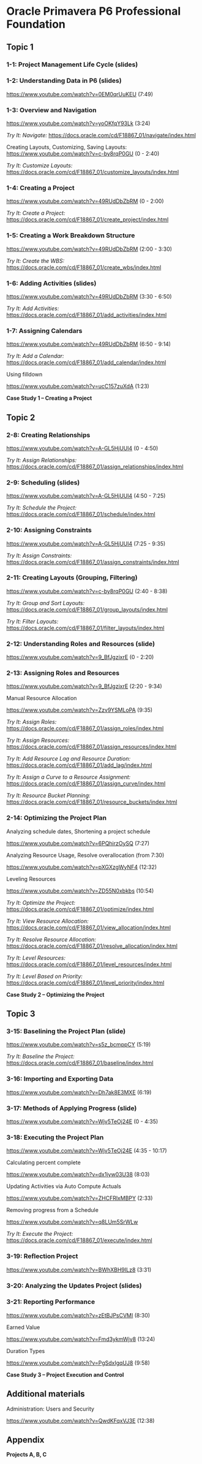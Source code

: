 # Oracle Primavera P6 Professional Foundation

## Topic 1

### 1-1: Project Management Life Cycle (slides)

### 1-2: Understanding Data in P6 (slides)

<https://www.youtube.com/watch?v=0EM0qrUuKEU> (7:49)

### 1-3: Overview and Navigation

<https://www.youtube.com/watch?v=yoOKfqY93Lk> (3:24)

*Try It: Navigate:* <https://docs.oracle.com/cd/F18867_01/navigate/index.html>

Creating Layouts, Customizing, Saving Layouts: <https://www.youtube.com/watch?v=c-by8rqP0GU> (0 - 2:40)

*Try It: Customize Layouts:* <https://docs.oracle.com/cd/F18867_01/customize_layouts/index.html>

### 1-4: Creating a Project

<https://www.youtube.com/watch?v=49RUdDbZbRM> (0 - 2:00)

*Try It: Create a Project:* <https://docs.oracle.com/cd/F18867_01/create_project/index.html>

### 1-5: Creating a Work Breakdown Structure

<https://www.youtube.com/watch?v=49RUdDbZbRM> (2:00 - 3:30)

*Try It: Create the WBS:* <https://docs.oracle.com/cd/F18867_01/create_wbs/index.html>

### 1-6: Adding Activities (slides)

<https://www.youtube.com/watch?v=49RUdDbZbRM> (3:30 - 6:50)

*Try It: Add Activities:* <https://docs.oracle.com/cd/F18867_01/add_activities/index.html>

### 1-7: Assigning Calendars

<https://www.youtube.com/watch?v=49RUdDbZbRM> (6:50 - 9:14)

*Try It: Add a Calendar:* <https://docs.oracle.com/cd/F18867_01/add_calendar/index.html>

Using filldown

<https://www.youtube.com/watch?v=ucC157zuXdA> (1:23)

**Case Study 1 – Creating a Project**

## Topic 2

### 2-8: Creating Relationships

<https://www.youtube.com/watch?v=A-GL5HjUUl4> (0 - 4:50)

*Try It: Assign Relationships:* <https://docs.oracle.com/cd/F18867_01/assign_relationships/index.html>

### 2-9: Scheduling (slides)

<https://www.youtube.com/watch?v=A-GL5HjUUl4> (4:50 - 7:25)

*Try It: Schedule the Project:* <https://docs.oracle.com/cd/F18867_01/schedule/index.html>

### 2-10: Assigning Constraints

<https://www.youtube.com/watch?v=A-GL5HjUUl4> (7:25 - 9:35)

*Try It: Assign Constraints:* <https://docs.oracle.com/cd/F18867_01/assign_constraints/index.html>

### 2-11: Creating Layouts (Grouping, Filtering)

<https://www.youtube.com/watch?v=c-by8rqP0GU> (2:40 - 8:38)

*Try It: Group and Sort Layouts:* <https://docs.oracle.com/cd/F18867_01/group_layouts/index.html>

*Try It: Filter Layouts:* <https://docs.oracle.com/cd/F18867_01/filter_layouts/index.html>

### 2-12: Understanding Roles and Resources (slide)

<https://www.youtube.com/watch?v=9_BfJgzixrE> (0 - 2:20)

### 2-13: Assigning Roles and Resources

<https://www.youtube.com/watch?v=9_BfJgzixrE> (2:20 - 9:34)

Manual Resource Allocation

<https://www.youtube.com/watch?v=Zzv9YSMLoPA> (9:35)

*Try It: Assign Roles:* <https://docs.oracle.com/cd/F18867_01/assign_roles/index.html>

*Try It: Assign Resources:* <https://docs.oracle.com/cd/F18867_01/assign_resources/index.html>

*Try It: Add Resource Lag and Resource Duration:* <https://docs.oracle.com/cd/F18867_01/add_lag/index.html>

*Try It: Assign a Curve to a Resource Assignment:* <https://docs.oracle.com/cd/F18867_01/assign_curve/index.html>

*Try It: Resource Bucket Planning:* <https://docs.oracle.com/cd/F18867_01/resource_buckets/index.html>

### 2-14: Optimizing the Project Plan

Analyzing schedule dates, Shortening a project schedule

<https://www.youtube.com/watch?v=6PQhirzOySQ> (7:27)

Analyzing Resource Usage, Resolve overallocation (from 7:30)

<https://www.youtube.com/watch?v=pXGXzgWyNF4> (12:32)

Leveling Resources

<https://www.youtube.com/watch?v=ZD55N0xbkbs> (10:54)

*Try It: Optimize the Project:* <https://docs.oracle.com/cd/F18867_01/optimize/index.html>

*Try It: View Resource Allocation:* <https://docs.oracle.com/cd/F18867_01/view_allocation/index.html>

*Try It: Resolve Resource Allocation:* <https://docs.oracle.com/cd/F18867_01/resolve_allocation/index.html>

*Try It: Level Resources:* <https://docs.oracle.com/cd/F18867_01/level_resources/index.html>

*Try It: Level Based on Priority:* <https://docs.oracle.com/cd/F18867_01/level_priority/index.html>

**Case Study 2 – Optimizing the Project**

## Topic 3

### 3-15: Baselining the Project Plan (slide)

<https://www.youtube.com/watch?v=s5z_bcmppCY> (5:19)

*Try It: Baseline the Project:* <https://docs.oracle.com/cd/F18867_01/baseline/index.html>

### 3-16: Importing and Exporting Data

<https://www.youtube.com/watch?v=Dh7ak8E3MXE> (6:19)

### 3-17: Methods of Applying Progress (slide)

<https://www.youtube.com/watch?v=Wjv5TeOj24E> (0 - 4:35)

### 3-18: Executing the Project Plan

<https://www.youtube.com/watch?v=Wjv5TeOj24E> (4:35 - 10:17)

Calculating percent complete

<https://www.youtube.com/watch?v=dx1jyw03U38> (8:03)

Updating Activities via Auto Compute Actuals

<https://www.youtube.com/watch?v=ZHCFRlxMBPY> (2:33)

Removing progress from a Schedule

<https://www.youtube.com/watch?v=q8LUm5SrWLw>

*Try It: Execute the Project:* <https://docs.oracle.com/cd/F18867_01/execute/index.html>

### 3-19: Reflection Project

<https://www.youtube.com/watch?v=BWhXBH9ILz8> (3:31)

### 3-20: Analyzing the Updates Project (slides)

### 3-21: Reporting Performance

<https://www.youtube.com/watch?v=zEtBJPsCVMI> (8:30)

Earned Value

<https://www.youtube.com/watch?v=Fmd3ykmWjv8> (13:24)

Duration Types

<https://www.youtube.com/watch?v=PgSdxIgqUJ8> (9:58)

**Case Study 3 – Project Execution and Control**

## Additional materials

Administration: Users and Security

<https://www.youtube.com/watch?v=QwdKFqxVJ3E> (12:38)

## Appendix

**Projects A, B, C**
